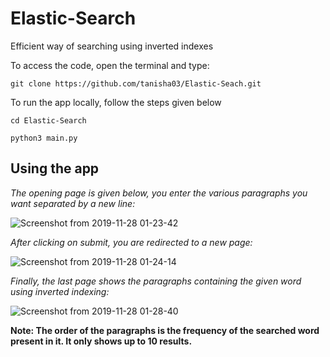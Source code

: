 # Elastic-Search
Efficient way of searching using inverted indexes



To access the code, open the terminal and type:

`git clone https://github.com/tanisha03/Elastic-Seach.git`



To run the app locally, follow the steps given below

`cd Elastic-Search`

`python3 main.py`


## Using the app

*The opening page is given below, you enter the various paragraphs you want separated by a new line:*

![Screenshot from 2019-11-28 01-23-42](https://github.com/tanisha03/Elastic-Seach/blob/master/static/images/Screenshot%20from%202019-11-28%2001-23-57.png)

*After clicking on submit, you are redirected to a new page:*

![Screenshot from 2019-11-28 01-24-14](https://github.com/tanisha03/Elastic-Seach/blob/master/static/images/Screenshot%20from%202019-11-28%2001-24-14.png)

*Finally, the last page shows the paragraphs containing the given word using inverted indexing:*

![Screenshot from 2019-11-28 01-28-40](https://github.com/tanisha03/Elastic-Seach/blob/master/static/images/Screenshot%20from%202019-11-28%2001-28-40.png)

**Note: The order of the paragraphs is the frequency of the searched word present in it. It only shows up to 10 results.**




